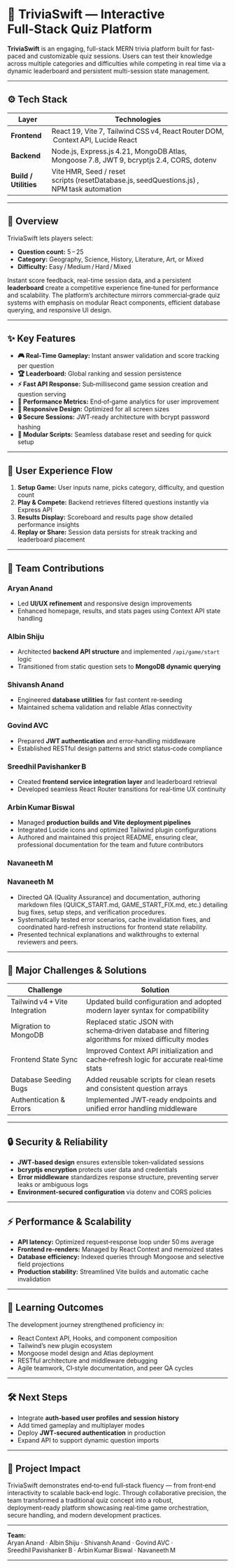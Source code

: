 # 🎯 TriviaSwift — Interactive Full‑Stack Quiz Platform

**TriviaSwift** is an engaging, full-stack MERN trivia platform built for fast-paced and customizable quiz sessions. Users can test their knowledge across multiple categories and difficulties while competing in real time via a dynamic leaderboard and persistent multi-session state management.

***

## ⚙️ Tech Stack

| Layer | Technologies |
|-------|---------------|
| **Frontend** | React 19, Vite 7, Tailwind CSS v4, React Router DOM,  Context API, Lucide React |
| **Backend** | Node.js, Express.js 4.21, MongoDB Atlas, Mongoose 7.8, JWT 9, bcryptjs 2.4, CORS, dotenv |
| **Build / Utilities** | Vite HMR, Seed / reset scripts (resetDatabase.js, seedQuestions.js) , NPM task automation |

***

## 🚀 Overview

TriviaSwift lets players select:
- **Question count:** 5 – 25  
- **Category:** Geography, Science, History, Literature, Art, or Mixed  
- **Difficulty:** Easy / Medium / Hard / Mixed  

Instant score feedback, real-time session data, and a persistent **leaderboard** create a competitive experience fine‑tuned for performance and scalability. The platform’s architecture mirrors commercial‑grade quiz systems with emphasis on modular React components, efficient database querying, and responsive UI design.

***

## ✨ Key Features

- **🎮 Real‑Time Gameplay:** Instant answer validation and score tracking per question  
- **🏆 Leaderboard:** Global ranking and session persistence  
- **⚡ Fast API Response:** Sub‑millisecond game session creation and question serving  
- **💬 Performance Metrics:** End‑of‑game analytics for user improvement  
- **📱 Responsive Design:** Optimized for all screen sizes  
- **🔒 Secure Sessions:** JWT‑ready architecture with bcrypt password hashing  
- **🧩 Modular Scripts:** Seamless database reset and seeding for quick setup  

***

## 🧠 User Experience Flow

1. **Setup Game:** User inputs name, picks category, difficulty, and question count  
2. **Play & Compete:** Backend retrieves filtered questions instantly via Express API  
3. **Results Display:** Scoreboard and results page show detailed performance insights  
4. **Replay or Share:** Session data persists for streak tracking and leaderboard placement  

***

## 👥 Team Contributions

### **Aryan Anand**
- Led **UI/UX refinement** and responsive design improvements  
- Enhanced homepage, results, and stats pages using Context API state handling  

### **Albin Shiju**
- Architected **backend API structure** and implemented `/api/game/start` logic  
- Transitioned from static question sets to **MongoDB dynamic querying**  

### **Shivansh Anand**
- Engineered **database utilities** for fast content re‑seeding  
- Maintained schema validation and reliable Atlas connectivity  

### **Govind AVC**
- Prepared **JWT authentication** and error‑handling middleware  
- Established RESTful design patterns and strict status‑code compliance  

### **Sreedhil Pavishanker B**
- Created **frontend service integration layer** and leaderboard retrieval  
- Developed seamless React Router transitions for real‑time UX continuity  

### **Arbin Kumar Biswal**
- Managed **production builds and Vite deployment pipelines**  
- Integrated Lucide icons and optimized Tailwind plugin configurations  
- Authored and maintained this project README, ensuring clear, professional documentation for the team and future contributors

### **Navaneeth M**
### Navaneeth M
- Directed QA (Quality Assurance) and documentation, authoring markdown files (QUICK_START.md, GAME_START_FIX.md, etc.) detailing bug fixes, setup steps, and verification procedures.
- Systematically tested error scenarios, cache invalidation fixes, and coordinated hard-refresh instructions for frontend state reliability.
- Presented technical explanations and walkthroughs to external reviewers and peers.


***

## 🧩 Major Challenges & Solutions

| Challenge | Solution |
|------------|-----------|
| Tailwind v4 + Vite Integration | Updated build configuration and adopted modern layer syntax for compatibility |
| Migration to MongoDB | Replaced static JSON with schema‑driven database and filtering algorithms for mixed difficulty modes |
| Frontend State Sync | Improved Context API initialization and cache‑refresh logic for accurate real‑time stats |
| Database Seeding Bugs | Added reusable scripts for clean resets and consistent question arrays |
| Authentication & Errors | Implemented JWT‑ready endpoints and unified error handling middleware |

***

## 🔒 Security & Reliability

- **JWT‑based design** ensures extensible token‑validated sessions  
- **bcryptjs encryption** protects user data and credentials  
- **Error middleware** standardizes response structure, preventing server leaks or ambiguous logs  
- **Environment‑secured configuration** via dotenv and CORS policies  

***

## ⚡ Performance & Scalability

- **API latency:** Optimized request‑response loop under 50 ms average  
- **Frontend re‑renders:** Managed by React Context and memoized states  
- **Database efficiency:** Indexed queries through Mongoose and selective field projections  
- **Production stability:** Streamlined Vite builds and automatic cache invalidation  

***

## 🧭 Learning Outcomes

The development journey strengthened proficiency in:
- React Context API, Hooks, and component composition  
- Tailwind’s new plugin ecosystem  
- Mongoose model design and Atlas deployment  
- RESTful architecture and middleware debugging  
- Agile teamwork, CI‑style documentation, and peer QA cycles  

***

## 🛠️ Next Steps

- Integrate **auth‑based user profiles and session history**  
- Add timed gameplay and multiplayer modes  
- Deploy **JWT‑secured authentication** in production  
- Expand API to support dynamic question imports  

***

## 🏁 Project Impact

TriviaSwift demonstrates end‑to‑end full‑stack fluency — from front‑end interactivity to scalable back‑end logic. Through collaborative precision, the team transformed a traditional quiz concept into a robust, deployment‑ready platform showcasing real‑time game orchestration, secure handling, and modern development practices.

***

**Team:**  
Aryan Anand · Albin Shiju · Shivansh Anand · Govind AVC · Sreedhil Pavishanker B · Arbin Kumar Biswal · Navaneeth M  

***
